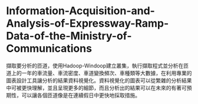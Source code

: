 # Information-Acquisition-and-Analysis-of-Expressway-Ramp-Data-of-the-Ministry-of-Communications
擷取要分析的匝道，使用Hadoop-Windoop建立叢集，執行擷取程式並分析在匝道上的一年的車流量、車流密度、車道變換頻次、車種類等大數據，在利用專業的圖表設計工具讓分析的結果資料視覺化。資料視覺化的圖表可以從繁雜的分析結果中可被更快理解，並且呈現更多的細節，而且分析出的結果可以在未來的有著可預期性，可以讓各個匝道像是在連續假日中更快地採取措施。
